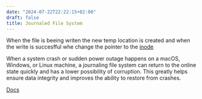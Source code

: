 ```yaml
---
date: "2024-07-22T22:22:15+02:00"
draft: false
title: Journaled File System
---
```


When the file is beeing writen the new temp location is created and when
the write is succesfful whe change the pointer to the
[inode](/inodes)

When a system crash or sudden power outage happens on a macOS, Windows,
or Linux machine, a journaling file system can return to the online
state quickly and has a lower possibility of corruption. This greatly
helps ensure data integrity and improves the ability to restore from
crashes.

[Docs](https://iboysoft.com/wiki/journaling-file-system.html)
